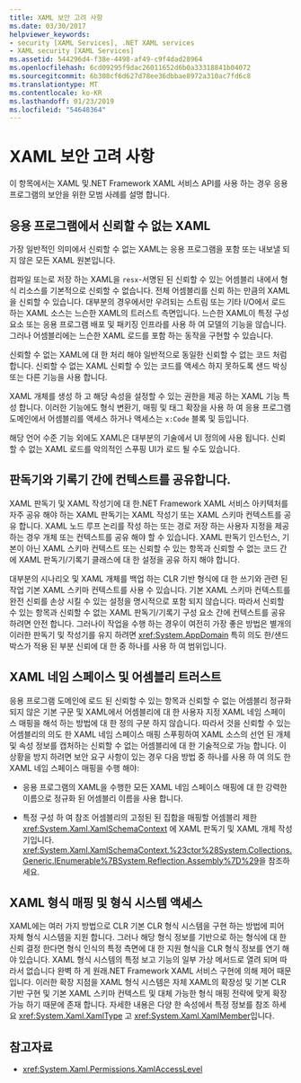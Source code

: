 ```yaml
---
title: XAML 보안 고려 사항
ms.date: 03/30/2017
helpviewer_keywords:
- security [XAML Services], .NET XAML services
- XAML security [XAML Services]
ms.assetid: 544296d4-f38e-4498-af49-c9f4dad28964
ms.openlocfilehash: 6cd09295f9dac26011652d6b0a33318841b04072
ms.sourcegitcommit: 6b308cf6d627d78ee36dbbae8972a310ac7fd6c8
ms.translationtype: MT
ms.contentlocale: ko-KR
ms.lasthandoff: 01/23/2019
ms.locfileid: "54648364"
---
```

# <a name="xaml-security-considerations"></a>XAML 보안 고려 사항
이 항목에서는 XAML 및.NET Framework XAML 서비스 API를 사용 하는 경우 응용 프로그램의 보안을 위한 모범 사례를 설명 합니다.  
  
## <a name="untrusted-xaml-in-applications"></a>응용 프로그램에서 신뢰할 수 없는 XAML  
 가장 일반적인 의미에서 신뢰할 수 없는 XAML는 응용 프로그램을 포함 또는 내보낼 되지 않은 모든 XAML 원본입니다.  
  
 컴파일 또는로 저장 하는 XAML을 `resx`-서명된 된 신뢰할 수 있는 어셈블리 내에서 형식 리소스를 기본적으로 신뢰할 수 없습니다. 전체 어셈블리를 신뢰 하는 만큼의 XAML을 신뢰할 수 있습니다. 대부분의 경우에서만 우려되는 스트림 또는 기타 I/O에서 로드 하는 XAML 소스는 느슨한 XAML의 트러스트 측면입니다. 느슨한 XAML이 특정 구성 요소 또는 응용 프로그램 배포 및 패키징 인프라를 사용 하 여 모델의 기능을 않습니다. 그러나 어셈블리에는 느슨한 XAML 로드를 포함 하는 동작을 구현할 수 있습니다.  
  
 신뢰할 수 없는 XAML에 대 한 처리 해야 일반적으로 동일한 신뢰할 수 없는 코드 처럼 합니다. 신뢰할 수 없는 XAML 신뢰할 수 있는 코드를 액세스 하지 못하도록 샌드 박싱 또는 다른 기능을 사용 합니다.  
  
 XAML 개체를 생성 하 고 해당 속성을 설정할 수 있는 권한을 제공 하는 XAML 기능 특성 합니다. 이러한 기능에도 형식 변환기, 매핑 및 태그 확장을 사용 하 여 응용 프로그램 도메인에서 어셈블리를 액세스 하거나 액세스는 `x:Code` 블록 및 등입니다.  
  
 해당 언어 수준 기능 외에도 XAML은 대부분의 기술에서 UI 정의에 사용 됩니다. 신뢰할 수 없는 XAML 로드를 악의적인 스푸핑 UI가 로드 될 수도 있습니다.  
  
## <a name="sharing-context-between-readers-and-writers"></a>판독기와 기록기 간에 컨텍스트를 공유합니다.  
 XAML 판독기 및 XAML 작성기에 대 한.NET Framework XAML 서비스 아키텍처를 자주 공유 해야 하는 XAML 판독기는 XAML 작성기 또는 XAML 스키마 컨텍스트를 공유 합니다. XAML 노드 루프 논리를 작성 하는 또는 경로 저장 하는 사용자 지정을 제공 하는 경우 개체 또는 컨텍스트를 공유 해야 할 수 있습니다. XAML 판독기 인스턴스, 기본이 아닌 XAML 스키마 컨텍스트 또는 신뢰할 수 있는 항목과 신뢰할 수 없는 코드 간에 XAML 판독기/기록기 클래스에 대 한 설정을 공유 하지 해야 합니다.  
  
 대부분의 시나리오 및 XAML 개체를 백업 하는 CLR 기반 형식에 대 한 쓰기와 관련 된 작업 기본 XAML 스키마 컨텍스트를 사용 수 있습니다. 기본 XAML 스키마 컨텍스트를 완전 신뢰를 손상 시킬 수 있는 설정을 명시적으로 포함 되지 않습니다. 따라서 신뢰할 수 있는 항목과 신뢰할 수 없는 XAML 판독기/기록기 구성 요소 간에 컨텍스트를 공유 하려면 안전 합니다. 그러나이 작업을 수행 하는 경우이 여전히 가장 좋은 방법은 별개의 이러한 판독기 및 작성기를 유지 하려면 <xref:System.AppDomain> 특히 의도 한/샌드박스가 적용 된 부분 신뢰에 대 한 중 하나를 사용 하 여 범위입니다.  
  
## <a name="xaml-namespaces-and-assembly-trust"></a>XAML 네임 스페이스 및 어셈블리 트러스트  
 응용 프로그램 도메인에 로드 된 신뢰할 수 있는 항목과 신뢰할 수 없는 어셈블리 정규화 되지 않은 기본 구문 및 XAML에서 어셈블리에 대 한 사용자 지정 XAML 네임 스페이스 매핑을 해석 하는 방법에 대 한 정의 구분 하지 않습니다. 따라서 것을 신뢰할 수 있는 어셈블리의 의도 한 XAML 네임 스페이스 매핑 스푸핑하여 XAML 소스의 선언 된 개체 및 속성 정보를 캡처하는 신뢰할 수 없는 어셈블리에 대 한 기술적으로 가능 합니다. 이 상황을 방지 하려면 보안 요구 사항이 있는 경우 다음 방법 중 하나를 사용 하 여 의도 한 XAML 네임 스페이스 매핑을 수행 해야:  
  
-   응용 프로그램의 XAML을 수행한 모든 XAML 네임 스페이스 매핑에 대 한 강력한 이름으로 정규화 된 어셈블리 이름을 사용 합니다.  
  
-   특정 구성 하 여 참조 어셈블리의 고정된 된 집합을 매핑할 어셈블리 제한 <xref:System.Xaml.XamlSchemaContext> 에 XAML 판독기 및 XAML 개체 작성기입니다. <xref:System.Xaml.XamlSchemaContext.%23ctor%28System.Collections.Generic.IEnumerable%7BSystem.Reflection.Assembly%7D%29>을 참조하세요.  
  
## <a name="xaml-type-mapping-and-type-system-access"></a>XAML 형식 매핑 및 형식 시스템 액세스  
 XAML에는 여러 가지 방법으로 CLR 기본 CLR 형식 시스템을 구현 하는 방법에 피어 자체 형식 시스템을 지원 합니다. 그러나 해당 형식 정보를 기반으로 하는 형식에 대 한 신뢰 결정 한다면 형식 인식의 특정 측면에 대 한 지원 형식을 CLR 형식 정보를 연기 해야 있습니다. XAML 형식 시스템의 특정 보고 기능의 일부 가상 메서드로 열려 되며 따라서 없습니다 완벽 하 게 원래.NET Framework XAML 서비스 구현에 의해 제어 때문입니다. 이러한 확장 지점을 XAML 형식 시스템은 자체 XAML의 확장성 및 기본 CLR 기반 구현 및 기본 XAML 스키마 컨텍스트 및 대체 가능한 형식 매핑 전략에 맞게 확장 가능 하기 때문에 존재 합니다. 자세한 내용은 다양 한 속성에서 특정 정보를 참조 하세요 <xref:System.Xaml.XamlType> 고 <xref:System.Xaml.XamlMember>입니다.  
  
## <a name="see-also"></a>참고자료
- <xref:System.Xaml.Permissions.XamlAccessLevel>
